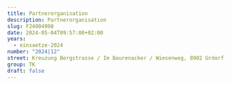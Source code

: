 ```yaml
---
title: Partnerorganisation
description: Partnerorganisation
slug: F24004998
date: 2024-05-04T09:57:00+02:00
years:
  - einsaetze-2024
number: "2024|12"
street: Kreuzung Bergstrasse / Im Baurenacker / Wiesenweg, 8902 Urdorf
group: TK
draft: false
---
```

